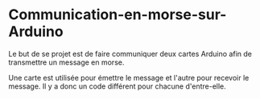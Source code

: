 # Communication-en-morse-sur-Arduino

Le but de se projet est de faire communiquer deux cartes Arduino afin de transmettre un message en morse. 

Une carte est utilisée pour émettre le message et l'autre pour recevoir le message. Il y a donc un code différent pour chacune d'entre-elle.
